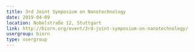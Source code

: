 ```yaml
---
title: 3rd Joint Symposium on Nanotechnology
date: 2019-04-09
location: Nobelstraße 12, Stuttgart
link: http://biorn.org/event/3rd-joint-symposium-on-nanotechnology/
usergroup: biorn
type: usergroup
---
```

